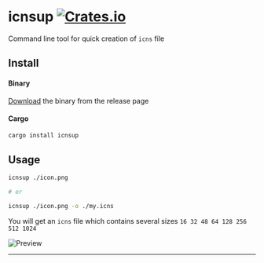 
# icnsup [![Crates.io](https://img.shields.io/crates/v/icnsup.svg?style=flat-square)](https://crates.io/crates/icnsup)

Command line tool for quick creation of `icns` file

## Install

#### Binary

[Download](https://github.com/wyhaya/icnsup/releases) the binary from the release page

#### Cargo

```bash
cargo install icnsup
```

## Usage

```bash
icnsup ./icon.png

# or

icnsup ./icon.png -o ./my.icns
```

You will get an `icns` file which contains several sizes `16 32 48 64 128 256 512 1024`

![Preview](https://user-images.githubusercontent.com/23690145/120616205-9ee15d80-c48b-11eb-8b87-e191a8feac83.png)

---

